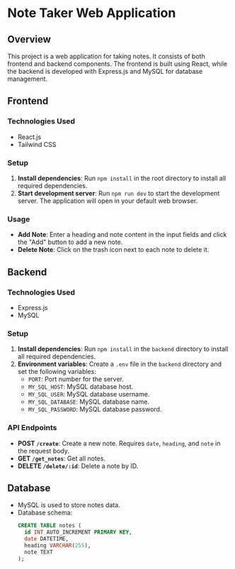 # Note Taker Web Application

## Overview
This project is a web application for taking notes. It consists of both frontend and backend components. The frontend is built using React, while the backend is developed with Express.js and MySQL for database management.

## Frontend

### Technologies Used
- React.js
- Tailwind CSS

### Setup
1. **Install dependencies**: Run `npm install` in the root directory to install all required dependencies.
2. **Start development server**: Run `npm run dev` to start the development server. The application will open in your default web browser.

### Usage
- **Add Note**: Enter a heading and note content in the input fields and click the "Add" button to add a new note.
- **Delete Note**: Click on the trash icon next to each note to delete it.

## Backend

### Technologies Used
- Express.js
- MySQL

### Setup
1. **Install dependencies**: Run `npm install` in the `backend` directory to install all required dependencies.
2. **Environment variables**: Create a `.env` file in the `backend` directory and set the following variables:
   - `PORT`: Port number for the server.
   - `MY_SQL_HOST`: MySQL database host.
   - `MY_SQL_USER`: MySQL database username.
   - `MY_SQL_DATABASE`: MySQL database name.
   - `MY_SQL_PASSWORD`: MySQL database password.

### API Endpoints
- **POST `/create`**: Create a new note. Requires `date`, `heading`, and `note` in the request body.
- **GET `/get_notes`**: Get all notes.
- **DELETE `/delete/:id`**: Delete a note by ID.

## Database
- MySQL is used to store notes data.
- Database schema:
  ```sql
  CREATE TABLE notes (
    id INT AUTO_INCREMENT PRIMARY KEY,
    date DATETIME,
    heading VARCHAR(255),
    note TEXT
  );
